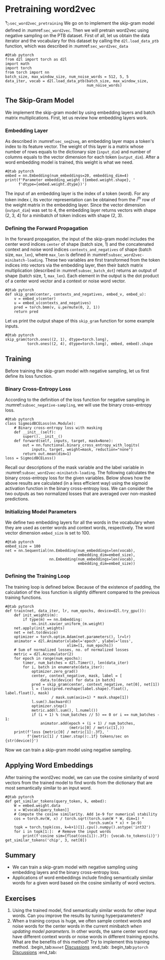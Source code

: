 # Pretraining word2vec
:label:`sec_word2vec_pretraining`
We go on to implement the skip-gram
model defined in
:numref:`sec_word2vec`.
Then
we will pretrain word2vec using negative sampling
on the PTB dataset.
First of all,
let us obtain the data iterator
and the vocabulary for this dataset
by calling the `d2l.load_data_ptb`
function, which was described in :numref:`sec_word2vec_data`
```{.python .input}
#@tab pytorch
from d2l import torch as d2l
import math
import torch
from torch import nn
batch_size, max_window_size, num_noise_words = 512, 5, 5
data_iter, vocab = d2l.load_data_ptb(batch_size, max_window_size,
                                     num_noise_words)
```
## The Skip-Gram Model
We implement the skip-gram model
by using embedding layers and batch matrix multiplications.
First, let us review
how embedding layers work.
### Embedding Layer
As described in :numref:`sec_seq2seq`,
an embedding layer
maps a token's index to its feature vector.
The weight of this layer
is a matrix whose number of rows equals to
the dictionary size (`input_dim`) and
number of columns equals to
the vector dimension for each token (`output_dim`).
After a word embedding model is trained,
this weight is what we need.
```{.python .input}
#@tab pytorch
embed = nn.Embedding(num_embeddings=20, embedding_dim=4)
print(f'Parameter embedding_weight ({embed.weight.shape}, '
      f'dtype={embed.weight.dtype})')
```
The input of an embedding layer is the
index of a token (word).
For any token index $i$,
its vector representation
can be obtained from
the $i^\mathrm{th}$ row of the weight matrix
in the embedding layer.
Since the vector dimension (`output_dim`)
was set to 4,
the embedding layer
returns vectors with shape (2, 3, 4)
for a minibatch of token indices with shape
(2, 3).
### Defining the Forward Propagation
In the forward propagation,
the input of the skip-gram model
includes
the center word indices `center`
of shape (batch size, 1)
and
the concatenated context and noise word indices `contexts_and_negatives`
of shape (batch size, `max_len`),
where `max_len`
is defined
in :numref:`subsec_word2vec-minibatch-loading`.
These two variables are first transformed from the
token indices into vectors via the embedding layer,
then their batch matrix multiplication
(described in :numref:`subsec_batch_dot`)
returns
an output of shape (batch size, 1, `max_len`).
Each element in the output is the dot product of
a center word vector and a context or noise word vector.
```{.python .input}
#@tab pytorch
def skip_gram(center, contexts_and_negatives, embed_v, embed_u):
    v = embed_v(center)
    u = embed_u(contexts_and_negatives)
    pred = torch.bmm(v, u.permute(0, 2, 1))
    return pred
```
Let us print the output shape of this `skip_gram` function for some example inputs.
```{.python .input}
#@tab pytorch
skip_gram(torch.ones((2, 1), dtype=torch.long),
          torch.ones((2, 4), dtype=torch.long), embed, embed).shape
```
## Training
Before training the skip-gram model with negative sampling,
let us first define its loss function.
### Binary Cross-Entropy Loss
According to the definition of the loss function
for negative sampling in :numref:`subsec_negative-sampling`, 
we will use 
the binary cross-entropy loss.
```{.python .input}
#@tab pytorch
class SigmoidBCELoss(nn.Module):
    # Binary cross-entropy loss with masking
    def __init__(self):
        super().__init__()
    def forward(self, inputs, target, mask=None):
        out = nn.functional.binary_cross_entropy_with_logits(
            inputs, target, weight=mask, reduction="none")
        return out.mean(dim=1)
loss = SigmoidBCELoss()
```
Recall our descriptions
of the mask variable
and the label variable in
:numref:`subsec_word2vec-minibatch-loading`.
The following
calculates the 
binary cross-entropy loss
for the given variables.
Below shows
how the above results are calculated
(in a less efficient way)
using the
sigmoid activation function
in the binary cross-entropy loss.
We can consider 
the two outputs as
two normalized losses
that are averaged over non-masked predictions.
### Initializing Model Parameters
We define two embedding layers
for all the words in the vocabulary
when they are used as center words
and context words, respectively.
The word vector dimension
`embed_size` is set to 100.
```{.python .input}
#@tab pytorch
embed_size = 100
net = nn.Sequential(nn.Embedding(num_embeddings=len(vocab),
                                 embedding_dim=embed_size),
                    nn.Embedding(num_embeddings=len(vocab),
                                 embedding_dim=embed_size))
```
### Defining the Training Loop
The training loop is defined below. Because of the existence of padding, the calculation of the loss function is slightly different compared to the previous training functions.
```{.python .input}
#@tab pytorch
def train(net, data_iter, lr, num_epochs, device=d2l.try_gpu()):
    def init_weights(m):
        if type(m) == nn.Embedding:
            nn.init.xavier_uniform_(m.weight)
    net.apply(init_weights)
    net = net.to(device)
    optimizer = torch.optim.Adam(net.parameters(), lr=lr)
    animator = d2l.Animator(xlabel='epoch', ylabel='loss',
                            xlim=[1, num_epochs])
    # Sum of normalized losses, no. of normalized losses
    metric = d2l.Accumulator(2)
    for epoch in range(num_epochs):
        timer, num_batches = d2l.Timer(), len(data_iter)
        for i, batch in enumerate(data_iter):
            optimizer.zero_grad()
            center, context_negative, mask, label = [
                data.to(device) for data in batch]
            pred = skip_gram(center, context_negative, net[0], net[1])
            l = (loss(pred.reshape(label.shape).float(), label.float(), mask)
                     / mask.sum(axis=1) * mask.shape[1])
            l.sum().backward()
            optimizer.step()
            metric.add(l.sum(), l.numel())
            if (i + 1) % (num_batches // 5) == 0 or i == num_batches - 1:
                animator.add(epoch + (i + 1) / num_batches,
                             (metric[0] / metric[1],))
    print(f'loss {metric[0] / metric[1]:.3f}, '
          f'{metric[1] / timer.stop():.1f} tokens/sec on {str(device)}')
```
Now we can train a skip-gram model using negative sampling.
## Applying Word Embeddings
After training the word2vec model,
we can use the cosine similarity
of word vectors from the trained model
to 
find words from the dictionary
that are most semantically similar
to an input word.
```{.python .input}
#@tab pytorch
def get_similar_tokens(query_token, k, embed):
    W = embed.weight.data
    x = W[vocab[query_token]]
    # Compute the cosine similarity. Add 1e-9 for numerical stability
    cos = torch.mv(W, x) / torch.sqrt(torch.sum(W * W, dim=1) *
                                      torch.sum(x * x) + 1e-9)
    topk = torch.topk(cos, k=k+1)[1].cpu().numpy().astype('int32')
    for i in topk[1:]:  # Remove the input words
        print(f'cosine sim={float(cos[i]):.3f}: {vocab.to_tokens(i)}')
get_similar_tokens('chip', 3, net[0])
```
## Summary
* We can train a skip-gram model with negative sampling using embedding layers and the binary cross-entropy loss.
* Applications of word embeddings include finding semantically similar words for a given word based on the cosine similarity of word vectors.
## Exercises
1. Using the trained model, find semantically similar words for other input words. Can you improve the results by tuning hyperparameters?
1. When a training corpus is huge, we often sample context words and noise words for the center words in the current minibatch *when updating model parameters*. In other words, the same center word may have different context words or noise words in different training epochs. What are the benefits of this method? Try to implement this training method.
:begin_tab:`mxnet`
[Discussions](https://discuss.d2l.ai/t/384)
:end_tab:
:begin_tab:`pytorch`
[Discussions](https://discuss.d2l.ai/t/1335)
:end_tab: